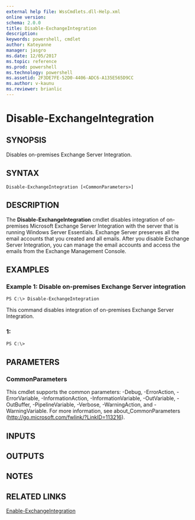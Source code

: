 ```yaml
---
external help file: WssCmdlets.dll-Help.xml
online version: 
schema: 2.0.0
title: Disable-ExchangeIntegration
description: 
keywords: powershell, cmdlet
author: Kateyanne
manager: jasgro
ms.date: 12/05/2017
ms.topic: reference
ms.prod: powershell
ms.technology: powershell
ms.assetid: 2F3DE7FE-52D0-4406-ADC6-A135E565D9CC
ms.author: v-kaunu
ms.reviewer: brianlic
---
```


# Disable-ExchangeIntegration

## SYNOPSIS
Disables on-premises Exchange Server Integration.

## SYNTAX

```
Disable-ExchangeIntegration [<CommonParameters>]
```

## DESCRIPTION
The **Disable-ExchangeIntegration** cmdlet disables integration of on-premises Microsoft Exchange Server Integration with the server that is running Windows Server Essentials.
Exchange Server preserves all the email accounts that you created  and all emails.
After you disable Exchange Server Integration, you can manage the email accounts and access the emails from the Exchange Management Console.

## EXAMPLES

### Example 1: Disable on-premises Exchange Server integration
```
PS C:\> Disable-ExchangeIntegration
```

This command disables integration of on-premises Exchange Server Integration.

### 1:
```
PS C:\>
```

## PARAMETERS

### CommonParameters
This cmdlet supports the common parameters: -Debug, -ErrorAction, -ErrorVariable, -InformationAction, -InformationVariable, -OutVariable, -OutBuffer, -PipelineVariable, -Verbose, -WarningAction, and -WarningVariable. For more information, see about_CommonParameters (http://go.microsoft.com/fwlink/?LinkID=113216).

## INPUTS

## OUTPUTS

## NOTES

## RELATED LINKS

[Enable-ExchangeIntegration](./Enable-ExchangeIntegration.md)

